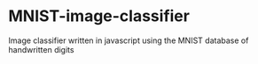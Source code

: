 # MNIST-image-classifier
Image classifier written in javascript using the MNIST database of handwritten digits
